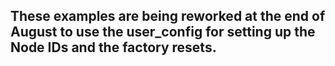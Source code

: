 ## These examples are being reworked at the end of August to use the user_config for setting up the Node IDs and the factory resets.
